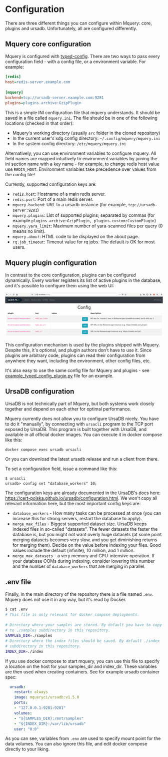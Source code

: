 # Configuration

There are three different things you can configure within Mquery: core, plugins
and ursadb. Unfortunately, all are configured differently.

## Mquery core configuration

Mquery is configured with [typed-config](https://github.com/bwindsor/typed-config). There are two ways to pass every configuration field - with
a config file, or a environment variable. For example:

```ini
[redis]
host=redis-server.example.com

[mquery]
backend=tcp://ursadb-server.example.com:9281
plugins=plugins.archive:GzipPlugin
```

This is a simple INI configuration file that mquery understands. It should
be saved in a file called `mquery.ini`. The file should be in one of the
following locations (checked in that order):

* Mquery's working directory (usually `src` folder in the cloned repository)
* In the current user's xdg config directory: `~/.config/mquery/mquery.ini`
* In the system config directory: `/etc/mquery/mquery.ini`

Alternatively, you can use environment variables to configure mquery. All
field names are mapped intuitively to environment variables by joining
the ini section name with a key name - for example, to change redis host
value use `REDIS_HOST`. Environment variables take precedence over values
from the config file!

Currently, supported configuration keys are:

- `redis.host`: Hostname of a main redis server.
- `redis.port`: Port of a main redis server.
- `mquery.backend`: URL to a ursadb instance (for example,
  `tcp://ursadb-server:9281`)
- `mquery.plugins`: List of supported plugins, separated by commas (for
  example `plugins.archive:GzipPlugin, plugins.custom:CustomPlugin`)
- `mquery.yara_limit`: Maximum number of yara-scanned files per query (0 means no limit).
- `mquery.about`: HTML code to be displayed on the about page.
- `rq.job_timeout`: Timeout value for rq jobs. The default is OK for most users.

## Mquery plugin configuration

In contrast to the core configuration, plugins can be configured dynamically.
Every worker registers its list of active plugins in the database, and it's
possible to configure them using the web UI:

![](./plugin-config.png)

This configuration mechanism is used by the plugins shipped with Mquery.
Despite this, it's optional, and plugin authors don't have to use it.
Since plugins are arbitrary code, plugins can read their configuration from
anywhere they want, including the environment, other config files, etc.

It's also easy to use the same config file for Mquery and plugins - see
[example_typed_config_plugin.py](../src/plugins/example_typed_config_plugin.py)
file for an example.

## UrsaDB configuration

UrsaDB is not technically part of Mquery, but both systems work closely
together and depend on each other for optimal performance.

Mquery currently does not allow you to configure UrsaDB nicely.
You have to do it "manually", by connecting with `ursacli` program to the
TCP port exposed by UrsaDB. This program is built together with UrsaDB, and
available in all official docker images. You can execute it in docker compose
like this:

```
docker compose exec ursadb ursacli
```

Or you can download the latest ursadb release and run a client from there.

To set a configuration field, issue a command like this:

```
$ ursacli
ursadb> config set "database_workers" 10;
```

The configuration keys are already documented in the UrsaDB's docs here:
https://cert-polska.github.io/ursadb/configuration.html. We won't copy
all relevant information here, but the most important config keys are:

* `database_workers` - How many tasks can be processed at once (you can
  increase this for strong servers, restart the database to apply).
* `merge_max_files` - Biggest supported dataset size. UrsaDB keeps indexed
  files in so-called "datasets". The fewer datasets the faster the database is,
  but you might not want overly huge datasets (at some point merging datasets
  becomes very slow, and you get diminishing returns for merging them). Decide
  on the value before indexing your files. Good values include the default
  (infinite), 10 million, and 1 million.
* `merge_max_datasets` - a very memory and CPU-intensive operation.
  If your database OOMs during indexing, consider lowering this number and
  the number of `database_workers` that are merging in parallel.

## .env file

Finally, in the main directory of the repository there is a file named `.env`.
Mquery does not use it in any way, but it's read by Docker.

```bash
$ cat .env
# This file is only relevant for docker compose deployments.

# Directory where your samples are stored. By default you have to copy them
# to ./samples subdirectory in this repository.
SAMPLES_DIR=./samples
# Directory where the index files should be saved. By default ./index
# subdirectory in this repository.
INDEX_DIR=./index
```

If you use docker compose to start mquery, you can use this file to specify
a location on the host for your samples_dir and index_dir. These variables are
then used when creating containers. See for example ursadb container spec:

```yaml
  ursadb:
    restart: always
    image: mqueryci/ursadb:v1.5.0
    ports:
    - "127.0.0.1:9281:9281"
    volumes:
    - "${SAMPLES_DIR}:/mnt/samples"
    - "${INDEX_DIR}:/var/lib/ursadb"
    user: "0:0"
```

As you can see, variables from `.env` are used to specify mount point for
the data volumes. You can also ignore this file, and edit docker compose
directly to your liking.

